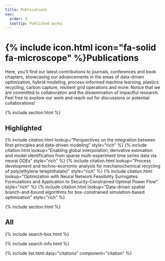```yaml
---
title: Publications
nav:
  order: 2
  tooltip: Published works
---
```


# {% include icon.html icon="fa-solid fa-microscope" %}Publications

Here, you'll find our latest contributions to journals, conferences and book chapters, showcasing our advancements in the areas of data-driven optimization, hybrid modeling, process-informed machine learning,  plastics recycling, carbon capture, resilient grid operations and more. Notice that we are committed to collaboration and the dissemination of impactful research. Feel free to explore our work and reach out for discussions or potential collaborations!

{% include section.html %}

## Highlighted

{% include citation.html lookup="Perspectives on the integration between first-principles and data-driven modeling" style="rich" %}
{% include citation.html lookup="Enabling global interpolation, derivative estimation and model identification from sparse multi-experiment time series data via neural ODEs" style="rich" %}
{% include citation.html lookup="Process development and techno-economic analysis for mechanochemical recycling of poly(ethylene terephthalate)" style="rich" %}
{% include citation.html lookup="Optimization with Neural Network Feasibility Surrogates: Formulations and Application to Security-Constrained Optimal Power Flow" style="rich" %}
{% include citation.html lookup="Data-driven spatial branch-and-bound algorithms for box-constrained simulation-based optimization" style="rich" %}

{% include section.html %}

## All

{% include search-box.html %}

{% include search-info.html %}

{% include list.html data="citations" component="citation" %}
